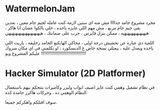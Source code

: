 # WatermelonJam
 
مجرد مشروع جامد جداااا مش منه اي ستين لازمة كنت عامله لجيم جام معين ، بعدين بقى جيم جام مربع ، مش مهم
اللي عايزه ياخده ، خلي بالكوا عشان انا هاكر ، هيهيهيهيههيهيهيه ، ممكن ينزل فايرس ، جرب على ضمانتك ، هيهيهيهيههيهيهيهيهيهي

اللعبة دي عبارة عن تحشيش درجة اولى ، محاكي الهايكنغ الجامد زحليقة ، ياريت اللي ياخده ويعدل عليه ، يبعتلي نسخة خاص ع الديسكورد ، او يكلمني في اي مكان
مبروك عليكم المشروع ويو !!!!!!!!!!!!!!!!!!!!!!!!!!!!!!!!!!!!

# Hacker Simulator (2D Platformer)

في نظام تشغيل وهمي
كنت عايز اضيف ابواب وليزر وكاميرات بتتحكم بيهم باستعمال النظام الوهمي ده ، وحركات هاكرز جامدة كده.

سوف اقتلكم واهكركم جميعا.
